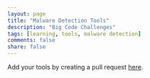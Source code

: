 ```yaml
---
layout: page
title: "Malware Detection Tools"
description: "Big Code Challenges"
tags: [learning, tools, malware detection]
comments: false
share: false
---
```


Add your tools by creating a pull request <a href="https://github.com/learnbigcode/learnbigcode.github.io/tree/master/tools/malware">here</a>.
